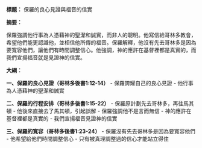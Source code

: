 **標題：** 保羅的良心見證與福音的信實

**摘要：**

保羅強調他行事為人憑藉神的聖潔和誠實，而非人的聰明。他寫信給哥林多教會，希望他們能更認識他，並相信他所傳的福音。保羅解釋，他沒有先去哥林多是因為要寬容他們，讓他們有時間調整信心。他強調，神的應許在基督裡都是真實的，而我們宣揚福音就是見證神的信實。

**大綱：**

**一、保羅的良心見證（哥林多後書1:12-14）**
    - 保羅誇耀自己的良心見證
    - 他行事為人憑藉神的聖潔和誠實

**二、保羅的行程安排（哥林多後書1:15-22）**
    - 保羅原計劃先去哥林多，再往馬其頓
    - 他後來直接去了馬其頓，引起誤解
    - 保羅強調他不是言而無信
    - 神的應許在基督裡都是真實的
    - 我們宣揚福音見證神的信實

**三、保羅的寬容（哥林多後書1:23-24）**
    - 保羅沒有先去哥林多是因為要寬容他們
    - 他希望給他們時間調整信心
    - 只有被真理調整過的信心才能站立得住